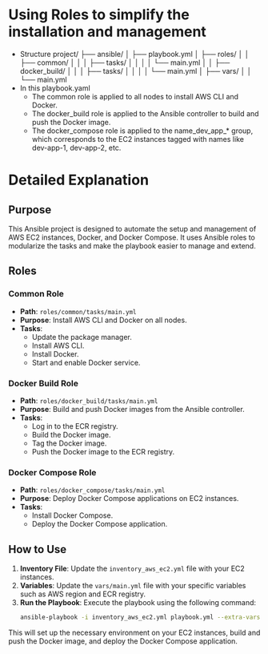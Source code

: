 # Using Roles to simplify the installation and management
- Structure
            project/
            ├── ansible/
            │   ├── playbook.yml
            │   ├── roles/
            │   │   ├── common/
            │   │   │   ├── tasks/
            │   │   │   │   └── main.yml
            │   │   ├── docker_build/
            │   │   │   ├── tasks/
            │   │   │   │   └── main.yml
            │   ├── vars/
            │   │   └── main.yml
- In this playbook.yaml
    - The common role is applied to all nodes to install AWS CLI and Docker.
    - The docker_build role is applied to the Ansible controller to build and push the Docker image.
    - The docker_compose role is applied to the name_dev_app_* group, which corresponds to the EC2 instances tagged with names like dev-app-1, dev-app-2, etc.

# Detailed Explanation

## Purpose
This Ansible project is designed to automate the setup and management of AWS EC2 instances, Docker, and Docker Compose. It uses Ansible roles to modularize the tasks and make the playbook easier to manage and extend.

## Roles

### Common Role
- **Path**: `roles/common/tasks/main.yml`
- **Purpose**: Install AWS CLI and Docker on all nodes.
- **Tasks**:
  - Update the package manager.
  - Install AWS CLI.
  - Install Docker.
  - Start and enable Docker service.

### Docker Build Role
- **Path**: `roles/docker_build/tasks/main.yml`
- **Purpose**: Build and push Docker images from the Ansible controller.
- **Tasks**:
  - Log in to the ECR registry.
  - Build the Docker image.
  - Tag the Docker image.
  - Push the Docker image to the ECR registry.

### Docker Compose Role
- **Path**: `roles/docker_compose/tasks/main.yml`
- **Purpose**: Deploy Docker Compose applications on EC2 instances.
- **Tasks**:
  - Install Docker Compose.
  - Deploy the Docker Compose application.

## How to Use

1. **Inventory File**: Update the `inventory_aws_ec2.yml` file with your EC2 instances.
2. **Variables**: Update the `vars/main.yml` file with your specific variables such as AWS region and ECR registry.
3. **Run the Playbook**: Execute the playbook using the following command:
    ```sh
    ansible-playbook -i inventory_aws_ec2.yml playbook.yml --extra-vars "aws_region=us-east-1 ecr_registry=123456789012.dkr.ecr.us-east-1.amazonaws.com"
    ```

This will set up the necessary environment on your EC2 instances, build and push the Docker image, and deploy the Docker Compose application.

